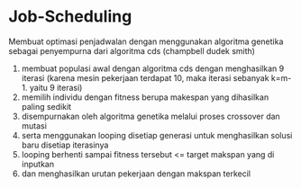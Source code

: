 # Job-Scheduling

Membuat optimasi penjadwalan dengan menggunakan algoritma genetika sebagai penyempurna dari algoritma cds (champbell dudek smith)
1. membuat populasi awal dengan algoritma cds dengan menghasilkan 9 iterasi (karena mesin pekerjaan terdapat 10, maka iterasi sebanyak k=m-1. yaitu 9 iterasi)
2. memilih individu dengan fitness berupa makespan yang dihasilkan paling sedikit
3. disempurnakan oleh algoritma genetika melalui proses crossover dan mutasi
4. serta menggunakan looping disetiap generasi untuk menghasilkan solusi baru disetiap iterasinya
5. looping berhenti sampai fitness tersebut <= target makspan yang di inputkan
6. dan menghasilkan urutan pekerjaan dengan makspan terkecil

